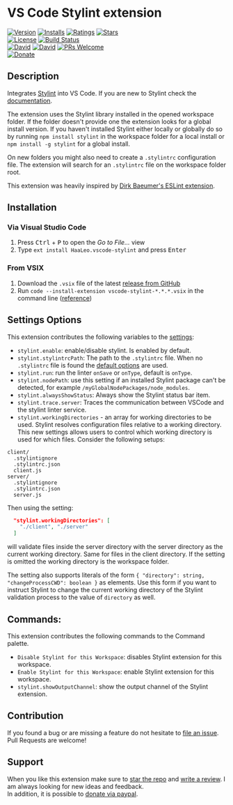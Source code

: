 # VS Code Stylint extension

[![Version](https://vsmarketplacebadge.apphb.com/version/HaaLeo.vscode-stylint.svg?style=flat-square)](https://marketplace.visualstudio.com/items?itemName=HaaLeo.vscode-stylint) [![Installs](https://vsmarketplacebadge.apphb.com/installs/HaaLeo.vscode-stylint.svg?style=flat-square)](https://marketplace.visualstudio.com/items?itemName=HaaLeo.vscode-stylint) [![Ratings](https://vsmarketplacebadge.apphb.com/rating/HaaLeo.vscode-stylint.svg?style=flat-square)](https://marketplace.visualstudio.com/items?itemName=HaaLeo.vscode-stylint#review-details) [![Stars](https://img.shields.io/github/stars/HaaLeo/vscode-stylint.svg?label=Stars&logo=github&style=flat-square)](https://github.com/HaaLeo/vscode-stylint/stargazers)  
[![License](https://img.shields.io/badge/license-MIT-brightgreen.svg?style=flat-square)](https://raw.githubusercontent.com/HaaLeo/vscode-stylint/master/LICENSE.txt) [![Build Status](https://img.shields.io/travis/HaaLeo/vscode-stylint/master.svg?style=flat-square)](https://travis-ci.org/HaaLeo/vscode-stylint)  
[![David](https://img.shields.io/david/HaaLeo/vscode-stylint.svg?style=flat-square)](https://david-dm.org/HaaLeo/vscode-stylint) [![David](https://img.shields.io/david/dev/HaaLeo/vscode-stylint.svg?style=flat-square)](https://david-dm.org/HaaLeo/vscode-stylint?type=dev) [![PRs Welcome](https://img.shields.io/badge/PRs-welcome-brightgreen.svg?style=flat-square)](http://makeapullrequest.com)  
[![Donate](https://img.shields.io/badge/-Donate-blue.svg?logo=paypal&style=flat-square)](https://www.paypal.me/LeoHanisch)

## Description

Integrates [Stylint](https://simenb.github.io/stylint/) into VS Code. If you are new to Stylint check the [documentation](https://simenb.github.io/stylint/).

The extension uses the Stylint library installed in the opened workspace folder. If the folder doesn't provide one the extension looks for a global install version. If you haven't installed Stylint either locally or globally do so by running `npm install stylint` in the workspace folder for a local install or `npm install -g stylint` for a global install.

On new folders you might also need to create a `.stylintrc` configuration file. The extension will search for an `.stylintrc` file on the workspace folder root.

This extension was heavily inspired by [Dirk Baeumer's ESLint extension](https://marketplace.visualstudio.com/items?itemName=dbaeumer.vscode-eslint).

## Installation

### Via Visual Studio Code

1. Press <kbd>Ctrl</kbd> + <kbd>P</kbd> to open the _Go to File..._ view
2. Type `ext install HaaLeo.vscode-stylint` and press <kbd>Enter</kbd>

### From VSIX

1. Download the `.vsix` file of the latest [release from GitHub](https://github.com/HaaLeo/vscode-stylint/releases)
2. Run `code --install-extension vscode-stylint-*.*.*.vsix` in the command line ([reference](https://code.visualstudio.com/docs/editor/extension-gallery#_install-from-a-vsix))

## Settings Options

This extension contributes the following variables to the [settings](https://code.visualstudio.com/docs/customization/userandworkspace):

- `stylint.enable`: enable/disable stylint. Is enabled by default.
- `stylint.stylintrcPath`: The path to the `.stylintrc` file. When no `.stylintrc` file is found the [default options](https://github.com/SimenB/stylint#options) are used.
- `stylint.run`: run the linter `onSave` or `onType`, default is `onType`.
- `stylint.nodePath`: use this setting if an installed Stylint package can't be detected, for example `/myGlobalNodePackages/node_modules`.
- `stylint.alwaysShowStatus`: Always show the Stylint status bar item.
- `stylint.trace.server`: Traces the communication between VSCode and the stylint linter service.
- `stylint.workingDirectories` - an array for working directories to be used. Stylint resolves configuration files relative to a working directory. This new settings allows users to control which working directory is used for which files. Consider the following setups:
```
client/
  .stylintignore
  .stylintrc.json
  client.js
server/
  .stylintignore
  .stylintrc.json
  server.js
```
Then using the setting:
```json
  "stylint.workingDirectories": [
    "./client", "./server"
  ]
```
will validate files inside the server directory with the server directory as the current working directory. Same for files in the client directory. If the setting is omitted the working directory is the workspace folder.

The setting also supports literals of the form `{ "directory": string, "changeProcessCWD": boolean }` as elements. Use this form if you want to instruct Stylint to change the current working directory of the Stylint validation process to the value of `directory` as well.

## Commands:

This extension contributes the following commands to the Command palette.

- `Disable Stylint for this Workspace`: disables Stylint extension for this workspace.
- `Enable Stylint for this Workspace`: enable Stylint extension for this workspace.
- `stylint.showOutputChannel`: show the output channel of the Stylint extension.

## Contribution

If you found a bug or are missing a feature do not hesitate to [file an issue](https://github.com/HaaLeo/vscode-stylint/issues/new).  
Pull Requests are welcome!

## Support
When you like this extension make sure to [star the repo](https://github.com/HaaLeo/vscode-stylint/stargazers) and [write a review](https://marketplace.visualstudio.com/items?itemName=HaaLeo.vscode-stylint#review-details). I am always looking for new ideas and feedback.  
In addition, it is possible to [donate via paypal](https://www.paypal.me/LeoHanisch).
